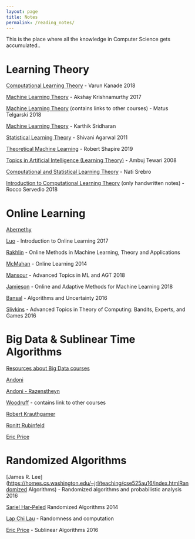 ```yaml
---
layout: page
title: Notes
permalink: /reading_notes/
---
```


This is the place where all the knowledge in Computer Science gets accumulated..

# Learning Theory

[Computational Learning Theory](https://www.cs.ox.ac.uk/people/varun.kanade/teaching/CLT-MT2018/lectures/) - Varun Kanade 2018

[Machine Learning Theory](https://people.cs.umass.edu/~akshay/courses/cs690m/) - Akshay Krishnamurthy 2017

[Machine Learning Theory](http://mjt.cs.illinois.edu/courses/mlt-f18/) (contains links to other courses) - Matus Telgarski 2018

[Machine Learning Theory](http://www.cs.cornell.edu/courses/cs6783/2018sp/lectures.html) - Karthik Sridharan

[Statistical Learning Theory](https://drona.csa.iisc.ac.in/~shivani/Teaching/E0370/Aug-2011/index.html) - Shivani Agarwal 2011

[Theoretical Machine Learning](https://www.cs.princeton.edu/courses/archive/spring19/cos511/schedule.html) - Robert Shapire 2019

[Topics in Artificial Intelligence (Learning Theory)](https://ambujtewari.github.io/teaching/LearningTheory-Spring2008/) - Ambuj Tewari 2008

[Computational and Statistical Learning Theory](https://ttic.uchicago.edu/~nati/Teaching/TTIC31120/2015/) - Nati Srebro

[Introduction to Computational Learning Theory](http://www.cs.columbia.edu/~cs4252/) (only handwritten notes) - Rocco Servedio 2018

# Online Learning

[Abernethy](https://www.cc.gatech.edu/~jabernethy9/)

[Luo](https://haipeng-luo.net/courses/CSCI699/index.html) - Introduction to Online Learning 2017

[Rakhlin](http://www.mit.edu/~rakhlin/6.883/#notes) - Online Methods in Machine Learning, Theory and Applications

[McMahan](https://courses.cs.washington.edu/courses/cse599s/14sp/index.html) - Online Learning 2014

[Mansour](http://advanced-topics-ml-agt-tau-2018.wikidot.com/course-schedule) - Advanced Topics in ML and AGT 2018

[Jamieson](https://courses.cs.washington.edu/courses/cse599i/18wi/) - Online and Adaptive Methods for Machine Learning 2018

[Bansal](https://www.win.tue.nl/~nikhil/AU16/) - Algorithms and Uncertainty 2016

[Slivkins](https://www.cs.umd.edu/~slivkins/CMSC858G-fall16/) - Advanced Topics in Theory of Computing: Bandits, Experts, and Games 2016

# Big Data & Sublinear Time Algorithms

[Resources about Big Data courses](https://www.sketchingbigdata.org)

[Andoni](http://www.mit.edu/~andoni/algoS19/index.html)

[Andoni - Razenstheyn](https://ilyaraz.org/static/class/)

[Woodruff](http://www.cs.cmu.edu/~dwoodruf/teaching/15859-fall19/index.html) - contains link to other courses

[Robert Krauthgamer](http://www.wisdom.weizmann.ac.il/~robi/teaching/2018b-SublinearAlgorithms/)

[Ronitt Rubinfeld](http://people.csail.mit.edu/ronitt/COURSE/S19/)

[Eric Price](https://www.cs.utexas.edu/~ecprice/courses/sublinear/)

# Randomized Algorithms

[James R. Lee](https://homes.cs.washington.edu/~jrl/teaching/cse525au16/index.htmlRandomized Algorithms) - Randomized algorithms and probabilistic analysis 2016 

[Sariel Har-Peled](https://sarielhp.org/teach/13/b_574_rand_alg/) Randomized Algorithms 2014

[Lap Chi Lau](http://appsrv.cse.cuhk.edu.hk/~chi/csc5450-2011/notes.html) - Randomness and computation

[Eric Price](https://www.cs.utexas.edu/~ecprice/courses/randomized/) - Sublinear Algorithms 2016
